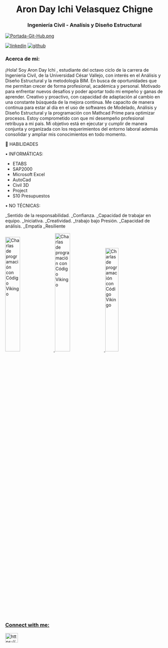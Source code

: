 <h1 align="center">Aron Day Ichi Velasquez Chigne</h1>
<h3 align="center">Ingeniería Civil - Analísis y Diseño Estructural</h3>

[![Portada-Git-Hub.png](https://i.postimg.cc/mrM5LVDQ/GITHUB-PORTADA.png)](https://postimg.cc/wtqVFXDv)


[![linkedin](https://img.shields.io/static/v1?label=&message=linkedin&color=0e76a8&logo=linkedin&logoColor=white&style=for-the-badge)](https://www.linkedin.com/in/aron-day-ichi-velasquez-chigne-b708851b7/)
[![github](https://img.shields.io/static/v1?label=&message=github&color=171515&logo=github&logoColor=white&style=for-the-badge)](https://github.com/AronDayIchi)



<h3 align="left"> Acerca de mi:</h3>
¡Hola! Soy Aron Day Ichi , estudiante del octavo ciclo de la carrera de Ingeniería Civil, de la Universidad César Vallejo, con interés en el Análisis y Diseño Estructural y la metodología BIM. En busca de oportunidades que me permitan crecer de forma profesional, académica y personal. Motivado para enfrentar nuevos desafíos y poder aportar todo mi empeño y ganas de aprender.
Creativo y proactivo, con capacidad de adaptación al cambio en una constante búsqueda de la mejora continua. Me capacito de manera continua para estar al día en el uso de softwares de Modelado, Análisis y Diseño Estructural y la programación con Mathcad Prime para optimizar procesos. Estoy comprometido con que mi desempeño profesional retribuya a mi país.
Mi objetivo está en ejecutar y cumplir de manera conjunta y organizada con los requerimientos del entorno laboral además consolidar y ampliar mis conocimientos en todo momento.

 HABILIDADES

• INFORMÁTICAS:
 - ETABS
 - SAP2000
 - Microsoft Excel
 - AutoCad
 - Civil 3D
 - Project
 - S10 Presupuestos


• NO TÉCNICAS:

_Sentido de la responsabilidad.
_Confianza.
_Capacidad de trabajar en equipo.
_Iniciativa.
_Creatividad.
_trabajo bajo Presión.
_Capacidad de análisis.
_Empatía
_Resiliente



<a href='https://www.linkedin.com/feed/update/urn:li:activity:7028395162871496704/?originTrackingId=XvadC2pxRJWLn1ll3%2BblfQ%3D%3D' title="Charlas de programación con Código Vikingo - ver en Youtube" target='_blank'>
  <img width='30.5%' src='https://i.postimg.cc/rpM8xfH9/1-Heading-2-Paragraphs.png' alt='Charlas de programación con Código Vikingo' />
</a>
<a href='https://www.linkedin.com/feed/update/urn:li:activity:7041083614318448640/?originTrackingId=%2FCrXk0VrTGel5LPRD9wZQg%3D%3D' title="Charlas de programación con Código Vikingo - ver en Youtube" target='_blank'>
  <img width='31%' src='https://i.postimg.cc/PJgyN34W/1-Heading-2-Paragraphs-1.png' alt='Charlas de programación con Código Vikingo' />
</a>
<a href='https://www.linkedin.com/feed/update/urn:li:activity:7047236637050736640/?originTrackingId=ZGhJu0DhRvaDk8SJK7%2F5LA%3D%3D ' title="Charlas de programación con Código Vikingo - ver en Youtube" target='_blank'>
  <img width='29%' src='https://i.postimg.cc/Pqhn7K1F/1-Heading-2-Paragraphs-2.png' alt='Charlas de programación con Código Vikingo' />

<h3 align="left">Connect with me:</h3>
<p![image](https://www.linkedin.com/in/aron-day-ichi-velasquez-chigne-b708851b7/)
 align="left">
<a href="https://www.linkedin.com/in/aron-day-ichi-velasquez-chigne-b708851b7/" target="blank"><img align="center" src="https://raw.githubusercontent.com/rahuldkjain/github-profile-readme-generator/master/src/images/icons/Social/linked-in-alt.svg" alt="https://www.linkedin.com/in/luis-maldonado-de-la-torre/" height="30" width="40" /></a>
</p>
